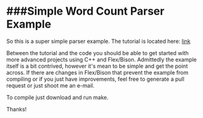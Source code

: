 ###Simple Word Count Parser Example
=================

So this is a super simple parser example. The tutorial is located here: 
<a href="http://www.jonathanbeard.io/tutorials/FlexBisonC++.html" target="_blank">link</a>

Between the tutorial and the code you should be able to get started with more advanced projects using C++ and Flex/Bison. Admittedly the example itself is a bit contrived, however it's mean to be simple and get the point across. If there are changes in Flex/Bison that prevent the example from compiling or if you just have improvements, feel free to generate a pull request or just shoot me an e-mail. 

To compile just download and run make.

Thanks!
